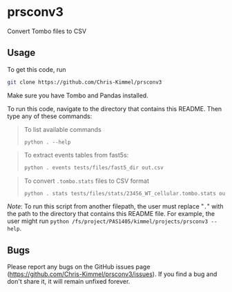# prsconv3
Convert Tombo files to CSV

## Usage

To get this code, run
```bash
git clone https://github.com/Chris-Kimmel/prsconv3
```
Make sure you have Tombo and Pandas installed.

To run this code, navigate to the directory that contains this README. Then type any of these commands:

> To list available commands
> ```
> python . --help
> ```

> To extract events tables from fast5s:
> ```bash
> python . events tests/files/fast5_dir out.csv
> ```

> To convert `.tombo.stats` files to CSV format
> ```bash
> python . stats tests/files/stats/23456_WT_cellular.tombo.stats out.csv
> ```

_Note_: To run this script from another filepath, the user must replace "`.`" with the path to the directory that contains this README file. For example, the user might run `python /fs/project/PAS1405/kimmel/projects/prsconv3 --help`.

## Bugs

Please report any bugs on the GitHub issues page (https://github.com/Chris-Kimmel/prsconv3/issues). If you find a bug and don't share it, it will remain unfixed forever.
